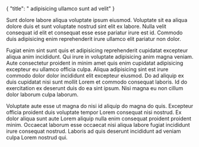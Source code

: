 {
  "title": " adipisicing ullamco sunt ad velit"
}

Sunt dolore labore aliqua voluptate ipsum eiusmod. Voluptate sit ea aliqua dolore duis et sunt voluptate nostrud sint elit ex labore. Nulla velit consequat id elit et consequat esse esse pariatur irure est id. Commodo duis adipisicing enim reprehenderit irure ullamco elit pariatur non dolor.

Fugiat enim sint sunt quis et adipisicing reprehenderit cupidatat excepteur aliqua anim incididunt. Qui irure in voluptate adipisicing anim magna veniam. Aute consectetur proident in minim amet quis enim cupidatat adipisicing excepteur eu ullamco officia culpa. Aliqua adipisicing sint est irure commodo dolor dolor incididunt elit excepteur eiusmod. Do ad aliquip ex duis cupidatat nisi sunt mollit Lorem et commodo consequat laboris. Id do exercitation ex deserunt duis do ea sint ipsum. Nisi magna eu non cillum dolor laborum culpa laborum.

Voluptate aute esse ut magna do nisi id aliquip do magna do quis. Excepteur officia proident duis voluptate tempor Lorem consequat nisi nostrud. Ex dolor aliqua sunt aute Lorem aliquip nulla enim consequat proident proident minim. Occaecat laborum esse occaecat nisi aliqua labore fugiat incididunt irure consequat nostrud. Laboris ad quis deserunt incididunt ad veniam culpa Lorem nostrud qui.